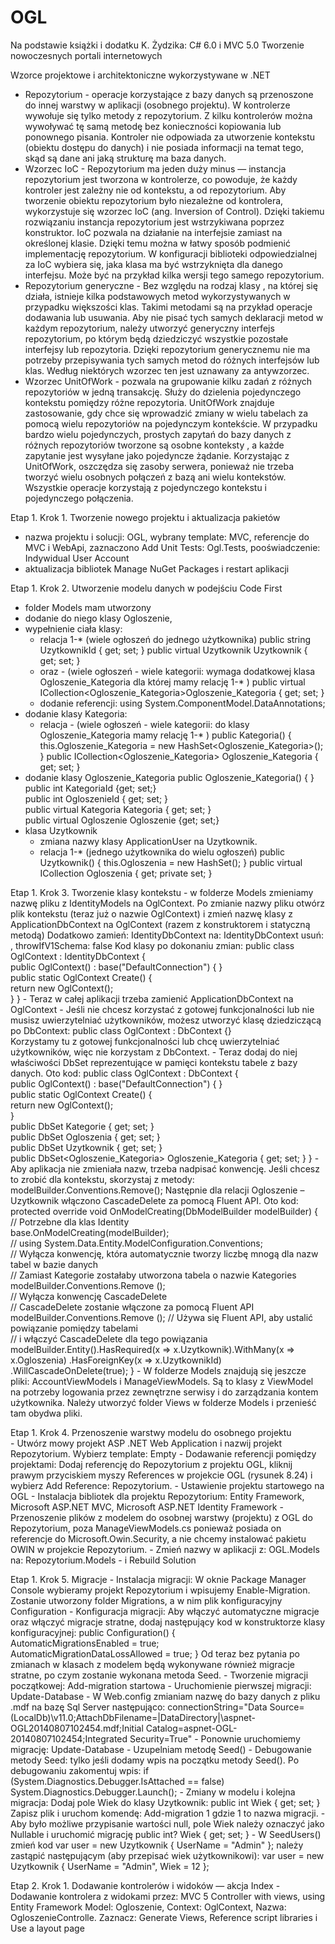 # OGL
Na podstawie książki i dodatku K. Żydzika: C# 6.0 i MVC 5.0 Tworzenie nowoczesnych portali internetowych

Wzorce projektowe i architektoniczne wykorzystywane w .NET 
- Repozytorium - operacje korzystające z bazy danych są przenoszone do innej warstwy w aplikacji (osobnego projektu). W kontrolerze wywołuje się tylko metody z repozytorium. Z kilku kontrolerów można wywoływać tę samą metodę bez konieczności kopiowania lub ponownego pisania. Kontroler nie odpowiada za utworzenie kontekstu (obiektu dostępu do danych) i nie posiada informacji na temat tego, skąd są dane ani jaką strukturę ma baza danych. 
- Wzorzec IoC - Repozytorium ma jeden duży minus — instancja repozytorium jest tworzona w kontrolerze, co powoduje, że każdy kontroler jest zależny nie od kontekstu, a od repozytorium. Aby tworzenie obiektu repozytorium było niezależne od kontrolera, wykorzystuje się wzorzec IoC (ang. Inversion of Control). Dzięki takiemu rozwiązaniu instancja repozytorium jest wstrzykiwana poprzez konstruktor. IoC pozwala na działanie na interfejsie zamiast na określonej klasie. Dzięki temu można w łatwy sposób podmienić implementację repozytorium. W konfiguracji biblioteki odpowiedzialnej za IoC wybiera się, jaka klasa ma być wstrzyknięta dla danego interfejsu. Może być na przykład kilka wersji tego samego repozytorium. 
- Repozytorium generyczne - Bez względu na rodzaj klasy , na której się działa, istnieje kilka podstawowych metod wykorzystywanych w przypadku większości klas. Takimi metodami są na przykład operacje dodawania lub usuwania. Aby nie pisać tych samych deklaracji metod w każdym repozytorium, należy utworzyć generyczny interfejs repozytorium, po którym będą dziedziczyć wszystkie pozostałe interfejsy lub repozytoria. Dzięki repozytorium generycznemu nie ma potrzeby przepisywania tych samych metod do różnych interfejsów lub klas. Według niektórych wzorzec ten jest uznawany za antywzorzec. 
- Wzorzec UnitOfWork - pozwala na grupowanie kilku zadań z różnych repozytoriów w jedną transakcję. Służy do dzielenia pojedynczego kontekstu pomiędzy różne repozytoria. UnitOfWork znajduje zastosowanie, gdy chce się wprowadzić zmiany w wielu tabelach za pomocą wielu repozytoriów na pojedynczym kontekście. W przypadku bardzo wielu pojedynczych, prostych zapytań do bazy danych z różnych repozytoriów tworzone są osobne konteksty , a każde zapytanie jest wysyłane jako pojedyncze żądanie. Korzystając z UnitOfWork, oszczędza się zasoby serwera, ponieważ nie trzeba tworzyć wielu osobnych połączeń z bazą ani wielu kontekstów. Wszystkie operacje korzystają z pojedynczego kontekstu i pojedynczego połączenia.

Etap 1. Krok 1. Tworzenie nowego projektu i aktualizacja pakietów 
- nazwa projektu i solucji: OGL, wybrany template: MVC, referencje do MVC i WebApi, zaznaczono Add Unit Tests: Ogl.Tests, pooświadczenie: Indywidual User Account
- aktualizacja bibliotek Manage NuGet Packages i restart aplikacji

Etap 1. Krok 2. Utworzenie modelu danych w podejściu Code First
- folder Models mam utworzony 
- dodanie do niego klasy Ogloszenie, 
- wypełnienie ciała klasy: 
	- relacja 1-* (wiele ogłoszeń do jednego użytkownika) 
		public string UzytkownikId { get; set; }
		public virtual Uzytkownik Uzytkownik { get; set; }
	- oraz *-* (wiele ogłoszeń - wiele kategorii: wymaga dodatkowej klasa Ogloszenie_Kategoria dla której mamy relację 1-* )
		public virtual ICollection<Ogloszenie_Kategoria>Ogloszenie_Kategoria { get; set; }	
	- dodanie referencji: using System.ComponentModel.DataAnnotations;
- dodanie klasy Kategoria:
	- relacja *-* (wiele ogłoszeń - wiele kategorii: do klasy Ogloszenie_Kategoria mamy relację 1-* )
		public Kategoria()    {   this.Ogloszenie_Kategoria = new HashSet<Ogloszenie_Kategoria>();    }
		public ICollection<Ogloszenie_Kategoria> Ogloszenie_Kategoria { get; set; }
- dodanie klasy Ogloszenie_Kategoria
		public Ogloszenie_Kategoria()    {    }    
		public int KategoriaId {get; set;}    
		public int OgloszenieId { get; set; }    
		public virtual Kategoria Kategoria { get; set; }    
		public virtual Ogloszenie Ogloszenie {get; set;} 
- klasa Uzytkownik
	- zmiana nazwy klasy ApplicationUser na Uzytkownik.
	- relacja 1-* (jednego użytkownika do wielu ogłoszeń) 
		public Uzytkownik()    {        this.Ogloszenia = new HashSet<Ogloszenie>();    } 
		public virtual ICollection<Ogloszenie> Ogloszenia { get; private set; } 

Etap 1. Krok 3. Tworzenie klasy kontekstu 
	- w folderze Models	 zmieniamy nazwę pliku z IdentityModels na OglContext. Po zmianie nazwy pliku otwórz plik kontekstu (teraz już o nazwie OglContext) i zmień nazwę klasy z ApplicationDbContext na OglContext (razem z konstruktorem i statyczną metodą) 
		Dodatkowo zamień: IdentityDbContext<Uzytkownik> na: IdentityDbContext  usuń: , throwIfV1Schema: false 
		Kod klasy po dokonaniu zmian: 
			public class OglContext : IdentityDbContext {    
				public OglContext()  : base("DefaultConnection")    {    }    
				public static OglContext Create()    {        
					return new OglContext();    
				} 
			}
	-  Teraz w całej aplikacji trzeba zamienić ApplicationDbContext na OglContext
	- Jeśli nie chcesz korzystać z gotowej funkcjonalności lub nie musisz uwierzytelniać użytkowników, możesz utworzyć 	klasę dziedziczącą po DbContext: 	public class OglContext : DbContext {}  
		Korzystamy tu z gotowej funkcjonalności lub chcę uwierzytelniać użytkowników, więc nie korzystam z DbContext.
	- Teraz dodaj do niej właściwości DbSet reprezentujące w pamięci kontekstu tabele z bazy danych. Oto kod:
		public class OglContext : DbContext {    
			public OglContext()        : base("DefaultConnection")    {    }    
			public static OglContext Create()    {        
				return new OglContext();    
			}    
			public DbSet<Kategoria> Kategorie { get; set; }    
			public DbSet<Ogloszenie> Ogloszenia { get; set; }    
			public DbSet<Uzytkownik> Uzytkownik { get; set; }    
			public DbSet<Ogloszenie_Kategoria> Ogloszenie_Kategoria { get; set; } 
		} 
	-  Aby aplikacja nie zmieniała nazw, trzeba nadpisać konwencję. Jeśli chcesz to zrobić dla kontekstu, skorzystaj z metody: modelBuilder.Conventions.Remove<PluralizingTableNameConvention>(); 
	Następnie dla relacji Ogloszenie – Uzytkownik włączono CascadeDelete za pomocą Fluent API.
	Oto kod:
		protected override void OnModelCreating(DbModelBuilder modelBuilder) {    
			// Potrzebne dla klas Identity    
			base.OnModelCreating(modelBuilder);    
			// using System.Data.Entity.ModelConfiguration.Conventions;    
			// Wyłącza konwencję, która automatycznie tworzy liczbę mnogą dla nazw tabel w bazie danych    
			// Zamiast Kategorie zostałaby utworzona tabela o nazwie Kategories    
			modelBuilder.Conventions.Remove <PluralizingTableNameConvention>();    
			// Wyłącza konwencję CascadeDelete    
			// CascadeDelete zostanie włączone za pomocą Fluent API    
			modelBuilder.Conventions.Remove <OneToManyCascadeDeleteConvention>();
			// Używa się Fluent API, aby ustalić powiązanie pomiędzy tabelami  
			// i włączyć CascadeDelete dla tego powiązania    
			modelBuilder.Entity<Ogloszenie>().HasRequired(x => x.Uzytkownik).WithMany(x => x.Ogloszenia) .HasForeignKey(x => x.UzytkownikId) .WillCascadeOnDelete(true); 
		} 
	-  W folderze Models znajdują się jeszcze pliki: AccountViewModels i ManageViewModels. Są to klasy z ViewModel na potrzeby logowania przez zewnętrzne serwisy i do zarządzania kontem użytkownika. Należy utworzyć folder Views w folderze Models i przenieść tam obydwa pliki. 

Etap 1. Krok 4. Przenoszenie warstwy modelu do osobnego projektu 		
	- Utwórz mowy projekt ASP .NET Web Application i nazwij projekt Repozytorium. Wybierz template: Empty
	- Dodawanie referencji pomiędzy projektami:  Dodaj referencję do Repozytorium z projektu OGL, kliknij prawym przyciskiem myszy References w projekcie OGL (rysunek 8.24) i wybierz Add Reference: Repozytorium. 
	- Ustawienie projektu startowego na OGL
	- Instalacja bibliotek dla projektu Repozytorium: Entity Framework, Microsoft ASP.NET MVC, Microsoft ASP.NET Identity Framework 
	- Przenoszenie plików z modelem do osobnej warstwy (projektu) z OGL do Repozytorium, poza ManageViewModels.cs ponieważ posiada on referencje do Microsoft.Owin.Security, a nie chcemy instalować pakietu OWIN w projekcie Repozytorium. 
	- Zmień nazwy w aplikacji z: OGL.Models na: Repozytorium.Models
	- i Rebuild Solution
	
Etap 1. Krok 5. Migracje
	- Instalacja migracji: W oknie Package Manager Console wybieramy projekt Repozytorium i wpisujemy Enable-Migration. Zostanie utworzony folder Migrations, a w nim plik konfiguracyjny Configuration
	- Konfiguracja migracji: Aby włączyć automatyczne migracje oraz włączyć migracje stratne, dodaj następujący kod w konstruktorze klasy konfiguracyjnej: 
		public Configuration() {    
			AutomaticMigrationsEnabled = true;    
			AutomaticMigrationDataLossAllowed = true; 
		} 
	Od teraz bez pytania po zmianach w klasach z modelem będą wykonywane również migracje stratne, po czym zostanie wykonana metoda Seed. 
	- Tworzenie migracji początkowej: 
		Add-migration startowa 
	- Uruchomienie pierwszej migracji:
		Update-Database
	- W Web.config zmianiam nazwę do bazy danych z pliku .mdf na bazę Sql Server następująco: 
		connectionString="Data Source= (LocalDb)\v11.0;AttachDbFilename=|DataDirectory|\aspnet-OGL20140807102454.mdf;Initial Catalog=aspnet-OGL-20140807102454;Integrated Security=True" 
	- Ponownie uruchomiemy migrację:
		Update-Database
	- Uzupelniam metodę Seed()
	- Debugowanie metody Seed: tylko jeśli dodamy wpis na początku metody Seed(). Po debugowaniu zakomentuj wpis:
		if (System.Diagnostics.Debugger.IsAttached == false)    
			System.Diagnostics.Debugger.Launch(); 
	- Zmiany w modelu i kolejna migracja: 
		Dodaj pole Wiek do klasy Uzytkownik: 
			public int Wiek { get; set; } 
		Zapisz plik i uruchom komendę: 
			Add-migration 1 
		gdzie 1 to nazwa migracji. 
	- Aby było możliwe przypisanie wartości null, pole Wiek należy oznaczyć jako Nullable i uruchomić migrację
		public int? Wiek { get; set; } 
	- W SeedUsers() zmień kod 
			var user = new Uzytkownik { UserName = "Admin" }; 
		należy zastąpić następującym (aby przepisać wiek użytkownikowi): 
			var user = new Uzytkownik { UserName = "Admin", Wiek = 12 }; 
	

Etap 2. Krok 1. Dodawanie kontrolerów i widoków — akcja Index
	- Dodawanie kontrolera z widokami przez: MVC 5 Controller with views, using Entity Framework
		Model: Ogloszenie, Context: OglContext, Nazwa: OgloszenieControlle.
		Zaznacz: Generate Views, Reference script libraries i Use a layout page
	